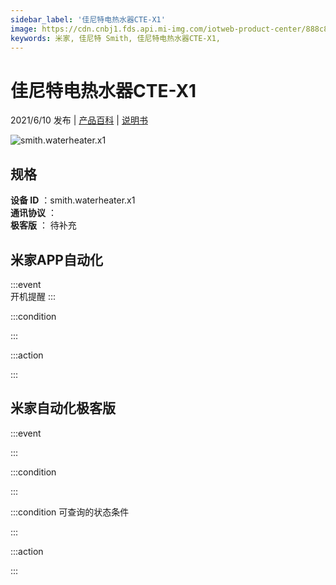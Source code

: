 ```yaml
---
sidebar_label: '佳尼特电热水器CTE-X1'
image: https://cdn.cnbj1.fds.api.mi-img.com/iotweb-product-center/888c8082653666740facd3ab0ae56bac_图片1.png?GalaxyAccessKeyId=AKVGLQWBOVIRQ3XLEW&Expires=9223372036854775807&Signature=aZGuA/YkVmoPJamQjxna86YwTLQ=
keywords: 米家, 佳尼特 Smith, 佳尼特电热水器CTE-X1, 
---
```

# 佳尼特电热水器CTE-X1

2021/6/10 发布 | [产品百科](https://home.mi.com/webapp/content/baike/product/index.html?model=smith.waterheater.x1/) | [说明书](https://home.mi.com/views/introduction.html?model=smith.waterheater.x1&region=cn)

![smith.waterheater.x1](https://cdn.cnbj1.fds.api.mi-img.com/iotweb-product-center/888c8082653666740facd3ab0ae56bac_图片1.png?GalaxyAccessKeyId=AKVGLQWBOVIRQ3XLEW&Expires=9223372036854775807&Signature=aZGuA/YkVmoPJamQjxna86YwTLQ=)

## 规格  
> 
**设备 ID** ：smith.waterheater.x1  
**通讯协议** ：  
**极客版**  ： 待补充 


## 米家APP自动化  

:::event  
开机提醒
:::

:::condition  

:::

:::action   

:::

## 米家自动化极客版  

:::event  

:::

:::condition  

:::

:::condition 可查询的状态条件  

:::

:::action  

:::

        
